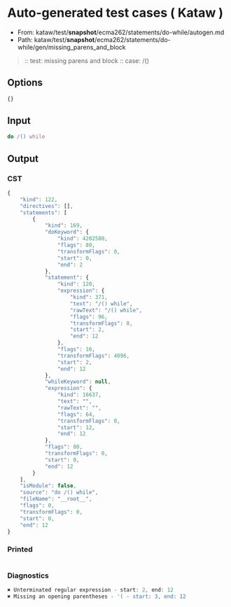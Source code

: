 # Auto-generated test cases ( Kataw )
- From: kataw/test/__snapshot__/ecma262/statements/do-while/autogen.md
- Path: kataw/test/__snapshot__/ecma262/statements/do-while/gen/missing_parens_and_block
> :: test: missing parens and block
> :: case: /()
## Options

`````js
{}
`````
## Input

`````js
do /() while
`````
## Output

### CST

```javascript
{
    "kind": 122,
    "directives": [],
    "statements": [
        {
            "kind": 169,
            "doKeyword": {
                "kind": 4202580,
                "flags": 80,
                "transformFlags": 0,
                "start": 0,
                "end": 2
            },
            "statement": {
                "kind": 120,
                "expression": {
                    "kind": 371,
                    "text": "/() while",
                    "rawText": "/() while",
                    "flags": 96,
                    "transformFlags": 0,
                    "start": 2,
                    "end": 12
                },
                "flags": 16,
                "transformFlags": 4096,
                "start": 2,
                "end": 12
            },
            "whileKeyword": null,
            "expression": {
                "kind": 16637,
                "text": "",
                "rawText": "",
                "flags": 64,
                "transformFlags": 0,
                "start": 12,
                "end": 12
            },
            "flags": 80,
            "transformFlags": 0,
            "start": 0,
            "end": 12
        }
    ],
    "isModule": false,
    "source": "do /() while",
    "fileName": "__root__",
    "flags": 0,
    "transformFlags": 0,
    "start": 0,
    "end": 12
}
```

### Printed

```javascript

```

### Diagnostics

```javascript
✖ Unterminated regular expression - start: 2, end: 12
✖ Missing an opening parentheses - '( - start: 3, end: 12

```

